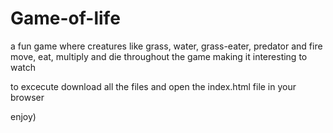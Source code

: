 # Game-of-life
a fun game where creatures like grass, water, grass-eater, predator and fire move, eat, multiply and die throughout the game making it interesting to watch

to excecute download all the files and open the index.html file in your browser

enjoy)
